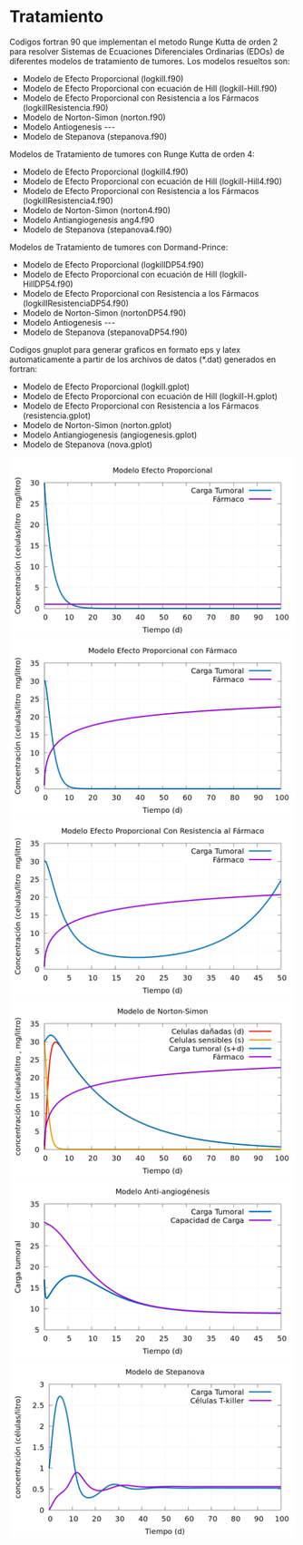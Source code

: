 # Tratamiento

Codigos fortran 90 que implementan el metodo Runge Kutta de orden 2 para resolver Sistemas de Ecuaciones Diferenciales Ordinarias (EDOs) de diferentes modelos de tratamiento de tumores. Los modelos resueltos son:

+ Modelo de Efecto Proporcional (logkill.f90)
+ Modelo de Efecto Proporcional con ecuación de Hill (logkill-Hill.f90)
+ Modelo de Efecto Proporcional con Resistencia a los Fármacos (logkillResistencia.f90)
+ Modelo de Norton-Simon (norton.f90)
+ Modelo Antiogenesis ---
+ Modelo de Stepanova (stepanova.f90)

Modelos de Tratamiento de tumores con Runge Kutta de orden 4:

+ Modelo de Efecto Proporcional (logkill4.f90)
+ Modelo de Efecto Proporcional con ecuación de Hill (logkill-Hill4.f90)
+ Modelo de Efecto Proporcional con Resistencia a los Fármacos (logkillResistencia4.f90)
+ Modelo de Norton-Simon (norton4.f90)
+ Modelo Antiangiogenesis ang4.f90
+ Modelo de Stepanova (stepanova4.f90)

Modelos de Tratamiento de tumores con Dormand-Prince:
+ Modelo de Efecto Proporcional (logkillDP54.f90)
+ Modelo de Efecto Proporcional con ecuación de Hill (logkill-HillDP54.f90)
+ Modelo de Efecto Proporcional con Resistencia a los Fármacos (logkillResistenciaDP54.f90)
+ Modelo de Norton-Simon (nortonDP54.f90)
+ Modelo Antiogenesis ---
+ Modelo de Stepanova (stepanovaDP54.f90)

Codigos gnuplot para generar graficos en formato eps y latex automaticamente a partir de los archivos de datos (*.dat) generados en fortran:

+ Modelo de Efecto Proporcional (logkill.gplot)
+ Modelo de Efecto Proporcional con ecuación de Hill (logkill-H.gplot)
+ Modelo de Efecto Proporcional con Resistencia a los Fármacos (resistencia.gplot)
+ Modelo de Norton-Simon (norton.gplot)
+ Modelo Antiangiogenesis (angiogenesis.gplot)
+ Modelo de Stepanova (nova.gplot)

![Modelo log-kill](https://github.com/Cygnus000/tratamiento/blob/main/logkill.png)
![Modelo log-kill con ecuacion de Hill](https://github.com/Cygnus000/tratamiento/blob/main/logkill-H.png)
![Modelo log-kill con resistencia al farmaco](https://github.com/Cygnus000/tratamiento/blob/main/resistencia.png)
![Modelo norton-simon](https://github.com/Cygnus000/tratamiento/blob/main/norton.png)
![Modelo angiogenesis](https://github.com/Cygnus000/tratamiento/blob/main/angiogenesis.png)
![Modelo stepanova](https://github.com/Cygnus000/tratamiento/blob/main/nova.png)



